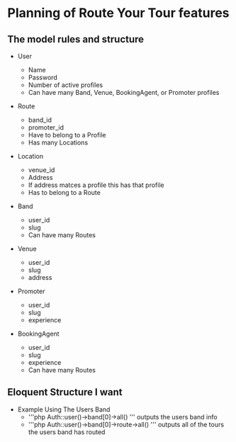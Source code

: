 # Planning of Route Your Tour features

## The model rules and structure

* User
	* Name
	* Password
	* Number of active profiles 
	* Can have many Band, Venue, BookingAgent, or Promoter profiles

* Route
	* band_id
	* promoter_id
	* Have to belong to a Profile
	* Has many Locations

* Location
	* venue_id
	* Address
	* If address matces a profile this has that profile
	* Has to belong to a Route

* Band
	* user_id
	* slug
	* Can have many Routes

* Venue
	* user_id
	* slug
	* address

* Promoter
	* user_id
	* slug
	* experience

* BookingAgent
	* user_id
	* slug
	* experience
	* Can have many Routes

## Eloquent Structure I want

* Example Using The Users Band
	* '''php Auth::user()->band[0]->all() ''' outputs the users band info
	* '''php Auth::user()->band[0]->route->all() ''' outputs all of the tours the users band has routed